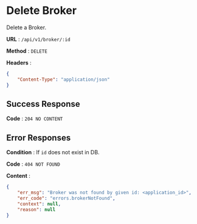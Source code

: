 # Delete Broker

Delete a Broker.

**URL** : `/api/v1/broker/:id`

**Method** : `DELETE`

**Headers** : 
```json
{
    "Content-Type": "application/json"
}
```

## Success Response

**Code** : `204 NO CONTENT`

## Error Responses

**Condition** : If `id` does not exist in DB.

**Code** : `404 NOT FOUND`

**Content** : 

```json
{
    "err_msg": "Broker was not found by given id: <application_id>",
    "err_code": "errors.brokerNotFound",
    "context": null,
    "reason": null
}
```